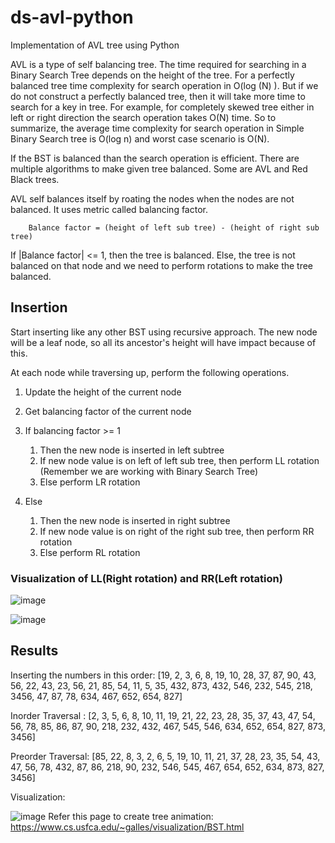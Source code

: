 # ds-avl-python
Implementation of AVL tree using Python

AVL is a type of self balancing tree. The time required for searching in a Binary Search Tree depends on the height of the tree. For a perfectly balanced tree time complexity for search operation in O(log (N) ). But if we do not construct a perfectly balanced tree, then it will take more time to search for a key in tree. For example, for completely skewed tree either in left or right direction the search operation takes O(N) time. So to summarize, the average time complexity for search operation in Simple Binary Search tree is O(log n) and worst case scenario is O(N).


If the BST is balanced than the search operation is efficient. There are multiple algorithms to make given tree balanced. Some are AVL and Red Black trees.


AVL self balances itself by roating the nodes when the nodes are not balanced. It uses metric called balancing factor.

```
    Balance factor = (height of left sub tree) - (height of right sub tree)
```

If |Balance factor| <= 1, then the tree is balanced. Else, the tree is not balanced on that node and we need to perform rotations to make the tree balanced.


## Insertion 
Start inserting like any other BST using recursive approach. The new node will be a leaf node, so all its ancestor's height will have impact because of this. 

At each node while traversing up, perform the following operations.

1. Update the height of the current node
2. Get balancing factor of the current node
3. If balancing factor >= 1
   1. Then the new node is inserted in left subtree
   2. If new node value is on left of left sub tree, then perform LL rotation (Remember we are working with Binary Search Tree)
   3. Else perform LR rotation

4. Else
   1. Then the new node is inserted in right subtree
   2. If new node value is on right of the right sub tree, then perform RR rotation 
   3. Else perform RL rotation



### Visualization of LL(Right rotation) and RR(Left rotation)

![image](https://github.com/rajath111/ds-avl-python/assets/68014909/ebde2e48-6a10-4f97-ab9b-2587d1b567d2)

![image](https://github.com/rajath111/ds-avl-python/assets/68014909/1f4cbfa6-505b-4850-958a-b309e1591ca6)


## Results
Inserting the numbers in this order: [19, 2, 3, 6, 8, 19, 10, 28, 37, 87, 90, 43, 56, 22, 43, 23, 56, 21, 85, 54, 11, 5, 35, 432, 873, 432, 546, 232, 545, 218, 3456, 47, 87, 78, 634, 467, 652, 654, 827]

Inorder Traversal : [2, 3, 5, 6, 8, 10, 11, 19, 21, 22, 23, 28, 35, 37, 43, 47, 54, 56, 78, 85, 86, 87, 90, 218, 232, 432, 467, 545, 546, 634, 652, 654, 827, 873, 3456]

Preorder Traversal: [85, 22, 8, 3, 2, 6, 5, 19, 10, 11, 21, 37, 28, 23, 35, 54, 43, 47, 56, 78, 432, 87, 86, 218, 90, 232, 546, 545, 467, 654, 652, 634, 873, 827, 3456]

Visualization:

![image](https://github.com/rajath111/ds-avl-python/assets/68014909/b176de92-0dc9-47e6-8853-d0aaf55674d7)
Refer this page to create tree animation: https://www.cs.usfca.edu/~galles/visualization/BST.html


